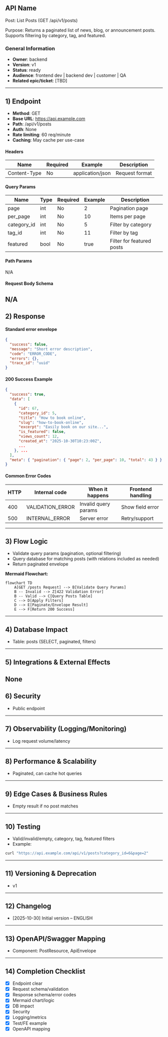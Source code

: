 ## API Name
Post: List Posts (GET /api/v1/posts)

Purpose: Returns a paginated list of news, blog, or announcement posts. Supports filtering by category, tag, and featured.

### General Information
- **Owner**: backend
- **Version**: v1
- **Status**: ready
- **Audience**: frontend dev | backend dev | customer | QA
- **Related epic/ticket**: [TBD]
---
## 1) Endpoint
- **Method**: GET
- **Base URL**: https://api.example.com
- **Path**: /api/v1/posts
- **Auth**: None
- **Rate limiting**: 60 req/minute
- **Caching**: May cache per use-case

#### Headers
| Name         | Required | Example            | Description        |
|--------------|----------|--------------------|--------------------|
| Content-Type | No       | application/json   | Request format     |

#### Query Params
| Name        | Type    | Required | Example | Description                     |
|-------------|---------|----------|---------|---------------------------------|
| page        | int     | No       | 2       | Pagination page                 |
| per_page    | int     | No       | 10      | Items per page                  |
| category_id | int     | No       | 5       | Filter by category              |
| tag_id      | int     | No       | 11      | Filter by tag                   |
| featured    | bool    | No       | true    | Filter for featured posts        |

#### Path Params
N/A
#### Request Body Schema
N/A
---
## 2) Response
#### Standard error envelope
```json
{
  "success": false,
  "message": "Short error description",
  "code": "ERROR_CODE",
  "errors": {},
  "trace_id": "uuid"
}
```
#### 200 Success Example
```json
{
  "success": true,
  "data": [
    {
      "id": 67,
      "category_id": 5,
      "title": "How to book online",
      "slug": "how-to-book-online",
      "excerpt": "Easily book on our site...",
      "is_featured": false,
      "views_count": 12,
      "created_at": "2025-10-30T10:23:00Z",
      ...
    }, ...
  ],
  "meta": { "pagination": { "page": 2, "per_page": 10, "total": 43 } }
}
```
#### Common Error Codes
| HTTP | Internal code    | When it happens         | Frontend handling |
|------|------------------|-------------------------|-------------------|
| 400  | VALIDATION_ERROR | Invalid query params    | Show field error  |
| 500  | INTERNAL_ERROR   | Server error            | Retry/support     |
---
## 3) Flow Logic
- Validate query params (pagination, optional filtering)
- Query database for matching posts (with relations included as needed)
- Return paginated envelope

**Mermaid Flowchart:**
```mermaid
flowchart TD
    A[GET /posts Request] --> B[Validate Query Params]
    B -- Invalid --> Z[422 Validation Error]
    B -- Valid --> C[Query Posts Table]
    C --> D[Apply Filters]
    D --> E[Paginate/Envelope Result]
    E --> F[Return 200 Success]
```
---
## 4) Database Impact
- Table: posts (SELECT, paginated, filters)
---
## 5) Integrations & External Effects
None
---
## 6) Security
- Public endpoint
---
## 7) Observability (Logging/Monitoring)
- Log request volume/latency
---
## 8) Performance & Scalability
- Paginated, can cache hot queries
---
## 9) Edge Cases & Business Rules
- Empty result if no post matches
---
## 10) Testing
- Valid/invalid/empty, category, tag, featured filters
- Example:
```bash
curl "https://api.example.com/api/v1/posts?category_id=6&page=2"
```
---
## 11) Versioning & Deprecation
- v1
---
## 12) Changelog
- [2025-10-30] Initial version – ENGLISH
---
## 13) OpenAPI/Swagger Mapping
- Component: PostResource, ApiEnvelope
---
## 14) Completion Checklist
- [x] Endpoint clear
- [x] Request schema/validation
- [x] Response schema/error codes
- [x] Mermaid chart/logic
- [x] DB impact
- [x] Security
- [x] Logging/metrics
- [x] Test/FE example
- [x] OpenAPI mapping
